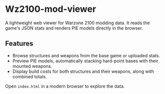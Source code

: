# Wz2100-mod-viewer

A lightweight web viewer for Warzone 2100 modding data. It reads the game's JSON stats and renders PIE models directly in the browser.

## Features

- Browse structures and weapons from the base game or uploaded stats.
- Preview PIE models, automatically stacking hard-point bases with their mounted weapons.
- Display build costs for both structures and their weapons, along with combined totals.

Open `index.html` in a modern browser to explore the data.
